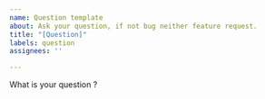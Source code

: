 ```yaml
---
name: Question template
about: Ask your question, if not bug neither feature request.
title: "[Question]"
labels: question
assignees: ''

---
```


What is your question ?
